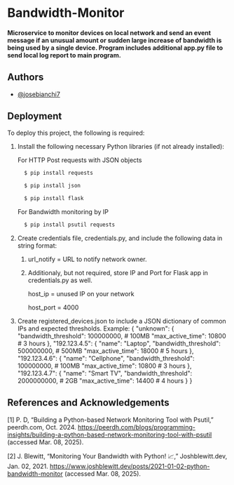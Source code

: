 # Bandwidth-Monitor

#### Microservice to monitor devices on local network and send an event message if an unusual amount or sudden large increase of bandwidth is being used by a single device. Program includes additional app.py file to send local log report to main program.

## Authors

- [@josebianchi7](https://github.com/josebianchi7)


## Deployment

To deploy this project, the following is required:

1. Install the following necessary Python libraries (if not already installed):

    For HTTP Post requests with JSON objects
    ```bash
      $ pip install requests
    ```
    ```bash
      $ pip install json
    ```
    ```bash
      $ pip install flask
    ```

    For Bandwidth monitoring by IP
    ```bash
      $ pip install psutil requests
    ```


2. Create credentials file, credentials.py, and include the following data in string format:
  
    1. url_notify = URL to notify network owner.
    
    2. Additionaly, but not required, store IP and Port for Flask app in credentials.py as well.

        host_ip = unused IP on your network

        host_port = 4000

3. Create registered_devices.json to include a JSON dictionary of common IPs and expected thresholds. Example: 
        {
      "unknown": {
        "bandwidth_threshold": 100000000,  # 100MB
        "max_active_time": 10800  # 3 hours
      },
      "192.123.4.5": {
        "name": "Laptop",
        "bandwidth_threshold": 500000000,  # 500MB
        "max_active_time": 18000  # 5 hours
      },
      "192.123.4.6": {
        "name": "Cellphone",
        "bandwidth_threshold": 100000000,  # 100MB
        "max_active_time": 10800  # 3 hours
      },
      "192.123.4.7": {
        "name": "Smart TV",
        "bandwidth_threshold": 2000000000,  # 2GB
        "max_active_time": 14400  # 4 hours
      }
    }


## References and Acknowledgements

[1] P. D, “Building a Python-based Network Monitoring Tool with Psutil,” peerdh.com, Oct. 2024. https://peerdh.com/blogs/programming-insights/building-a-python-based-network-monitoring-tool-with-psutil (accessed Mar. 08, 2025).

[2] J. Blewitt, “Monitoring Your Bandwidth with Python! 📈,” Joshblewitt.dev, Jan. 02, 2021. https://www.joshblewitt.dev/posts/2021-01-02-python-bandwidth-monitor (accessed Mar. 08, 2025).


